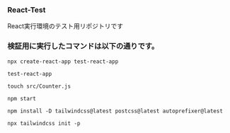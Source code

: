 ### React-Test
React実行環境のテスト用リポジトリです

### 検証用に実行したコマンドは以下の通りです。

```
npx create-react-app test-react-app
```

```
test-react-app
```

```
touch src/Counter.js
```

```
npm start
```
```
npm install -D tailwindcss@latest postcss@latest autoprefixer@latest
```
```
npx tailwindcss init -p
```